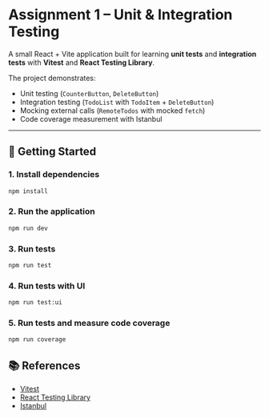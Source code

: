 # Assignment 1 – Unit & Integration Testing

A small React + Vite application built for learning **unit tests** and **integration tests** with **Vitest** and **React Testing Library**.  

The project demonstrates:  
- Unit testing (`CounterButton`, `DeleteButton`)  
- Integration testing (`TodoList` with `TodoItem` + `DeleteButton`)  
- Mocking external calls (`RemoteTodos` with mocked `fetch`)  
- Code coverage measurement with Istanbul  

---

## 🚀 Getting Started

### 1. Install dependencies
```bash
npm install
```

### 2. Run the application
```bash
npm run dev
```

### 3. Run tests
```bash
npm run test
```

### 4. Run tests with UI
```bash
npm run test:ui
```

### 5. Run tests and measure code coverage
```bash
npm run coverage
```

## 📚 References
- [Vitest](https://vitest.dev/)
- [React Testing Library](https://testing-library.com/)
- [Istanbul](https://istanbul.js.org/)
